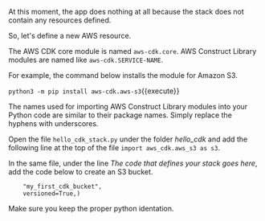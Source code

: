
At this moment, the app does nothing at all because the stack does not contain any resources defined. 

So, let's define a new AWS resource. 

The AWS CDK core module is named ```aws-cdk.core```. AWS Construct Library modules are named like ```aws-cdk.SERVICE-NAME```.

For example, the command below installs the module for Amazon S3.

`python3 -m pip install aws-cdk.aws-s3`{{execute}}

The names used for importing AWS Construct Library modules into your Python code are similar to their package names. Simply replace the hyphens with underscores. 

Open the file ```hello_cdk_stack.py``` under the folder *hello_cdk* and add the following line at the top of the file 
```import aws_cdk.aws_s3 as s3```.

In the same file, under the line *The code that defines your stack goes here*, add the code below to create an S3 bucket.

```bucket = s3.Bucket(self, 
    "my_first_cdk_bucket", 
    versioned=True,)
```

Make sure you keep the proper python identation.

